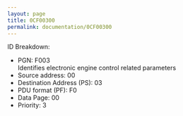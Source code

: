```yaml
---
layout: page
title: 0CF00300
permalink: documentation/0CF00300
---
```


ID Breakdown:
<ul>
 <li>PGN: F003</br>Identifies electronic engine control related parameters
 </li>
 <li>Source address: 00</li>
 <li>Destination Address (PS): 03</li>
 <li>PDU format (PF): F0</li>
 <li>Data Page: 00</li>
 <li>Priority: 3</li>
</ul>


 



